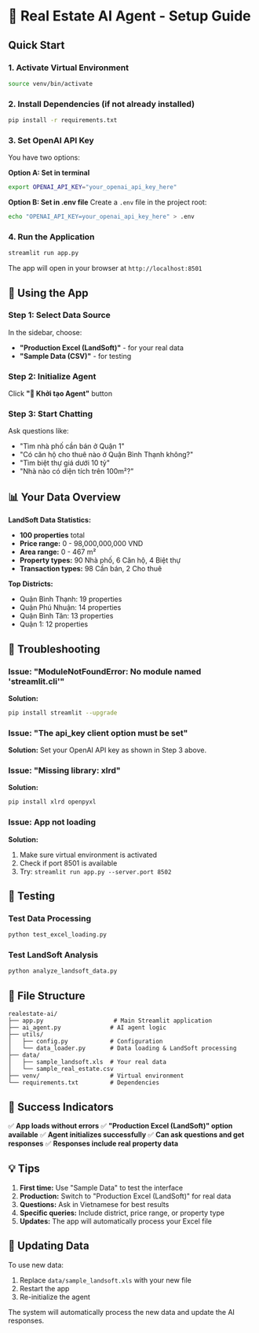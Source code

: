# 🚀 Real Estate AI Agent - Setup Guide

## Quick Start

### 1. **Activate Virtual Environment**

```bash
source venv/bin/activate
```

### 2. **Install Dependencies** (if not already installed)

```bash
pip install -r requirements.txt
```

### 3. **Set OpenAI API Key**

You have two options:

**Option A: Set in terminal**

```bash
export OPENAI_API_KEY="your_openai_api_key_here"
```

**Option B: Set in .env file**
Create a `.env` file in the project root:

```bash
echo "OPENAI_API_KEY=your_openai_api_key_here" > .env
```

### 4. **Run the Application**

```bash
streamlit run app.py
```

The app will open in your browser at `http://localhost:8501`

## 🎯 Using the App

### **Step 1: Select Data Source**

In the sidebar, choose:

- **"Production Excel (LandSoft)"** - for your real data
- **"Sample Data (CSV)"** - for testing

### **Step 2: Initialize Agent**

Click **"🔄 Khởi tạo Agent"** button

### **Step 3: Start Chatting**

Ask questions like:

- "Tìm nhà phố cần bán ở Quận 1"
- "Có căn hộ cho thuê nào ở Quận Bình Thạnh không?"
- "Tìm biệt thự giá dưới 10 tỷ"
- "Nhà nào có diện tích trên 100m²?"

## 📊 Your Data Overview

**LandSoft Data Statistics:**

- **100 properties** total
- **Price range:** 0 - 98,000,000,000 VND
- **Area range:** 0 - 467 m²
- **Property types:** 90 Nhà phố, 6 Căn hộ, 4 Biệt thự
- **Transaction types:** 98 Cần bán, 2 Cho thuê

**Top Districts:**

- Quận Bình Thạnh: 19 properties
- Quận Phú Nhuận: 14 properties
- Quận Bình Tân: 13 properties
- Quận 1: 12 properties

## 🔧 Troubleshooting

### **Issue: "ModuleNotFoundError: No module named 'streamlit.cli'"**

**Solution:**

```bash
pip install streamlit --upgrade
```

### **Issue: "The api_key client option must be set"**

**Solution:**
Set your OpenAI API key as shown in Step 3 above.

### **Issue: "Missing library: xlrd"**

**Solution:**

```bash
pip install xlrd openpyxl
```

### **Issue: App not loading**

**Solution:**

1. Make sure virtual environment is activated
2. Check if port 8501 is available
3. Try: `streamlit run app.py --server.port 8502`

## 🧪 Testing

### **Test Data Processing**

```bash
python test_excel_loading.py
```

### **Test LandSoft Analysis**

```bash
python analyze_landsoft_data.py
```

## 📁 File Structure

```
realestate-ai/
├── app.py                    # Main Streamlit application
├── ai_agent.py              # AI agent logic
├── utils/
│   ├── config.py            # Configuration
│   └── data_loader.py       # Data loading & LandSoft processing
├── data/
│   ├── sample_landsoft.xls  # Your real data
│   └── sample_real_estate.csv
├── venv/                    # Virtual environment
└── requirements.txt         # Dependencies
```

## 🎉 Success Indicators

✅ **App loads without errors**
✅ **"Production Excel (LandSoft)" option available**
✅ **Agent initializes successfully**
✅ **Can ask questions and get responses**
✅ **Responses include real property data**

## 💡 Tips

1. **First time:** Use "Sample Data" to test the interface
2. **Production:** Switch to "Production Excel (LandSoft)" for real data
3. **Questions:** Ask in Vietnamese for best results
4. **Specific queries:** Include district, price range, or property type
5. **Updates:** The app will automatically process your Excel file

## 🔄 Updating Data

To use new data:

1. Replace `data/sample_landsoft.xls` with your new file
2. Restart the app
3. Re-initialize the agent

The system will automatically process the new data and update the AI responses.
